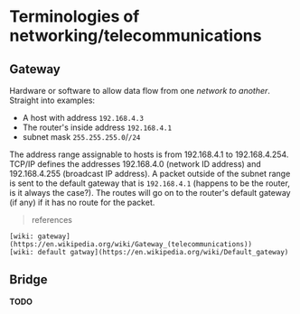 # Terminologies of networking/telecommunications

## Gateway

Hardware or software to allow data flow from one _network to another_. Straight into examples:

- A host with address `192.168.4.3`
- The router's inside address `192.168.4.1`
- subnet mask `255.255.255.0`/`/24`

The address range assignable to hosts is from 192.168.4.1 to 192.168.4.254. TCP/IP defines the addresses 192.168.4.0 (network ID address) and 192.168.4.255 (broadcast IP address). A packet outside of the subnet range is sent to the default gateway that is `192.168.4.1` (happens to be the router, is it always the case?). The routes will go on to the router's default gateway (if any) if it has no route for the packet.

> references

    [wiki: gateway](https://en.wikipedia.org/wiki/Gateway_(telecommunications))
    [wiki: default gatway](https://en.wikipedia.org/wiki/Default_gateway)

## Bridge

**TODO**
